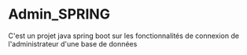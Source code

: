 # Admin_SPRING
C'est un projet java spring boot sur les fonctionnalités de connexion de l'administrateur d'une base de données
